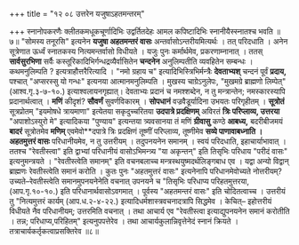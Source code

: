 +++
title = "१२ ०८ उत्तरेन यजुषाऽहतमन्तरम्"

+++
स्नानोपकरणैः क्लीतकमधूकचूर्णादिभिः उद्वर्तितदेहः आमल कपिष्टादिभिः स्नानीयैस्स्नातश्च भवति ॥७॥
"सोमस्य तनूरसि" इत्यनेन **यजुषा अहतमन्तरं वासः** अन्तर्वासोऽन्तरीयमित्यर्थः ।
तत् परिदधाति ।
अनेन सूत्रेणात ऊर्ध्वं स्नातकस्य नित्यमन्तर्वासो विधीयते ।
यजुः पुनः कर्मार्थमेव, प्रकरणाम्नानात् ।
ततस् **सार्वसुरभिणा** सर्वैः कस्तूरिकादिभिर्गन्धद्रव्यैर्वासितेन **चन्दनेन** अनुलिम्पतीति व्यवहितेन सम्बन्धः ।
कथमनुलिम्पति ? इत्यत्राहौत्तरैरित्यादि ।
"नमो ग्रहाय च" इत्यादिभिस्त्रिभिर्मन्त्रैः **देवताभ्यश्** चन्दनं पूर्वं **प्रदाय,** पश्चात् "अप्सरस्सु यो गन्धः" इत्यनया आत्मानमनुलिम्पति ।
मुखस्य चाग्रेऽनुलेपः, "मुखमग्रे ब्राह्मणो लिम्पेत्" (आश्व.गृ.३-७-१०.) इत्याश्वलायनगृह्यात्। देवताभ्यः प्रदानं च नमश्शब्देन, न तु मन्त्रान्तेन; नमस्कारस्यापि प्रदानार्थत्वात् ।
**मणिं** कीदृशं? **सौवर्णं** सुवर्णविकारम् ।
**सोपधानं** वज्रवैडूर्यादिना उभयतः परिगृहीतम् ।
**सूत्रोतं** सूत्रप्रोतम् "इयमोषधे त्रायमाणा" इत्येतया सकृदुच्चरितया **उदपात्रे प्रदक्षिणम्** अविरतं **त्रिः परिप्लाव्य, उत्तरया** "अपाशोऽस्युरो मे" इत्यादिकया "पुण्याय" इत्यन्तया त्र्यवसानया तं मणिं **ग्रीवासु** कण्ठे **आबध्य,** बदरीबीजमयं **बादरं** सूत्रोतमेव **मणिम्** एवमेवो**दपात्रे त्रिः प्रदक्षिणं तूष्णीं परिप्लाव्य, तूष्णीमेव **सव्ये पाणावाबध्नाति ।**
**अहतमुत्तरं वासः** परिधानीयमेव, न तु उत्तरीयम् ।
तदुपनयनेन समानम् ।
स्वयं परिदधाति, इहाचार्याभावात् ।
ततश्च "रेवतीस्त्वा" इति द्वाभ्यां परिधानीयं वासोऽभिमन्त्र्य "या अकृन्तन्" इति तिसृभिः परिधाय "परीदं वासः" इत्यनुमन्त्रयते ।
"रेवतीस्त्वेति समानम्" इति वचनबलाच्च मन्त्रस्थयुष्मदर्थलिङ्गबाध एव ।
यद्वा अन्यो विद्वान् ब्राह्मणः रेवतीस्त्वेति समानं करोति ।
कुतः पुनः "अहतमुत्तरं वासः" इत्यनेनापि परिधानमेवोच्यते नोत्तरीयम्? उच्यते–रेवतीस्त्वेति समानमुपनयनेनेति वचनात् उपनयने च "तिसृभिः परिधाप्य परिहतमुत्तरया, (आप.गृ.१०-१०.) इति परिधानार्थवासोऽवगमात् ।
पूर्वस्य "अहतमन्तरं वासः" इति चोदितत्वाच्च ।
उत्तरीयं तु "नित्यमुत्तरं कार्यम् (आप.ध.२-४-२२.) इत्यादिधर्मशास्त्रवचनादत्रापि सिद्धमेव ।
केचित्– इहोत्तरीयं विधीयते नैव परिधानीयम्; उत्तरमिति वचनात् ।
तथा आचार्य एव "रेवतीस्त्वा इत्याद्युपनयनेन समानं करोतीति ।
तन्न; परिधाप्य,परिहितम्" इत्यनुपपत्तेरेव ।
तथा आचार्यकुलान्निवृत्तेनेदं स्नानं क्रियते ।
तत्राचार्यकर्तृकत्वाप्रसक्तिरेव ॥८॥